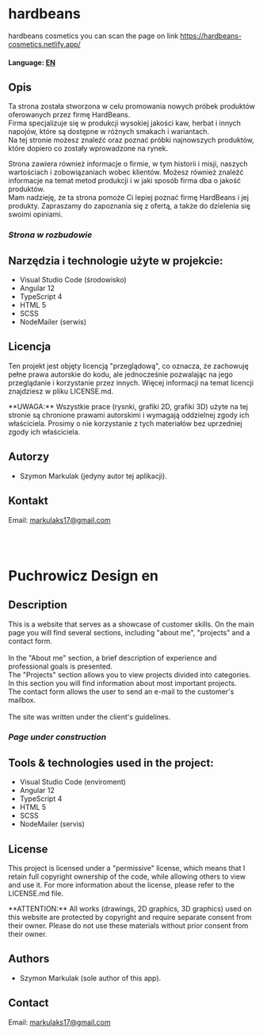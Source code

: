 # hardbeans
hardbeans cosmetics
you can scan the page on link https://hardbeans-cosmetics.netlify.app/

<h4>Language: <a href="#en">EN</a></h4>

<h2>Opis</h2>
<p>Ta strona została stworzona w celu promowania nowych próbek produktów oferowanych przez firmę HardBeans.</br>
Firma specjalizuje się w produkcji wysokiej jakości kaw, herbat i innych napojów, które są dostępne w różnych smakach i wariantach.</br>
Na tej stronie możesz znaleźć oraz poznać próbki najnowszych produktów, które dopiero co zostały wprowadzone na rynek. </br>

Strona zawiera również informacje o firmie, w tym historii i misji, naszych wartościach i zobowiązaniach wobec klientów. Możesz również znaleźć informacje na temat metod produkcji i w jaki sposób firma dba o jakość produktów.
</br>
Mam nadzieję, że ta strona pomoże Ci lepiej poznać firmę HardBeans i jej produkty. Zapraszamy do zapoznania się z ofertą, a także do dzielenia się swoimi opiniami. </p>

### *Strona w rozbudowie*

## Narzędzia i technologie użyte w projekcie:
- Visual Studio Code (środowisko)
- Angular 12
- TypeScript 4
- HTML 5
- SCSS
- NodeMailer (serwis)

<h2>Licencja</h2>
<p>Ten projekt jest objęty licencją "przeglądową", co oznacza, że zachowuję pełne prawa autorskie do kodu, 
ale jednocześnie pozwalając na jego przeglądanie i korzystanie przez innych. Więcej informacji na temat licencji znajdziesz w pliku LICENSE.md.</p>
<p>**UWAGA:** Wszystkie prace (rysnki, grafiki 2D, grafiki 3D) użyte na tej stronie są chronione prawami autorskimi i wymagają oddzielnej zgody ich właściciela. 
Prosimy o nie korzystanie z tych materiałów bez uprzedniej zgody ich właściciela.</p>

<h2>Autorzy</h2>
<p>
    <ul><li>Szymon Markulak (jedyny autor tej aplikacji).</li></ul>
</p>

<h2>Kontakt</h2>
<p>Email: <a href="mailto:markulaks17@gmail.com">markulaks17@gmail.com</a></p>
</br></br>

<h1 id="en">Puchrowicz Design en</h1>

<h2>Description</h2>
<p>This is a website that serves as a showcase of customer skills.
On the main page you will find several sections, including "about me", "projects" and a contact form.
</br></br>
In the "About me" section, a brief description of experience and professional goals is presented.
</br>
The "Projects" section allows you to view projects divided into categories. In this section you will find information about most important projects.
</br>
The contact form allows the user to send an e-mail to the customer's mailbox.
</br></br>
The site was written under the client's guidelines.</p>

### *Page under construction*

## Tools & technologies used in the project:
- Visual Studio Code (enviroment)
- Angular 12
- TypeScript 4
- HTML 5
- SCSS
- NodeMailer (servis)

<h2>License</h2>
<p>This project is licensed under a "permissive" license, which means that I retain full copyright ownership of the code, while allowing others to view and use it. 
For more information about the license, please refer to the LICENSE.md file.</p>
<p>**ATTENTION:** All works (drawings, 2D graphics, 3D graphics) used on this website are protected by copyright and require separate consent from their owner. 
Please do not use these materials without prior consent from their owner.</p>

<h2>Authors</h2>
<p>
    <ul><li>Szymon Markulak (sole author of this app).</li></ul>
</p>

<h2>Contact</h2>
<p>Email: <a href="mailto:markulaks17@gmail.com">markulaks17@gmail.com</a></p>
